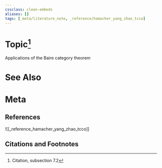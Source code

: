 ```yaml
---
cssclass: clean-embeds
aliases: []
tags: [_meta/literature_note, _reference/hamacher_yang_zhao_tcco]
---
```

# Topic[^1]
Applications of the Baire category theorem

# See Also

# Meta
## References
![[_reference_hamacher_yang_zhao_tcco]]


## Citations and Footnotes
[^1]: Citation, subsection 7.2